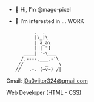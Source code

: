 - 👋 Hi, I’m @mago-pixel
- 👀 I’m interested in ... WORK

             .  .          
             |\_|\         
             | a_a\        
             | | "]        
         ____| '-\___      
        /.----.___.-'\     
       //        _    \    
      //   .-. (~v~) /|    
    
Gmail: j0a0viitor324@gmail.com

Web Developer (HTML - CSS) 
<!---
mago-pixel/mago-pixel is a ✨ special ✨ repository because its `README.md` (this file) appears on your GitHub profile.
You can click the Preview link to take a look at your changes.
--->

